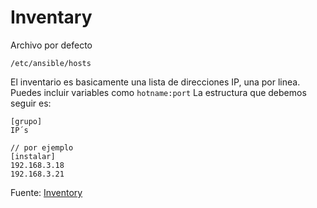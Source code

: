 # Inventary

Archivo por defecto
```
/etc/ansible/hosts
```
El inventario es basicamente una lista de direcciones IP, una por linea. Puedes incluir variables como ```hotname:port```
La estructura que debemos seguir es: 
```
[grupo]
IP´s

// por ejemplo
[instalar]
192.168.3.18
192.168.3.21
```

Fuente: [Inventory](https://cheat.readthedocs.io/en/latest/ansible/inventory.html)
